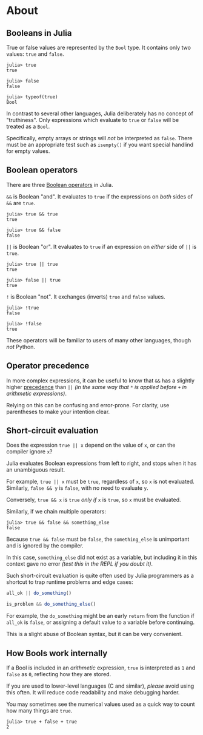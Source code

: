 # About

## Booleans in Julia

True or false values are represented by the `Bool` type.
It contains only two values: `true` and `false`.

```julia-repl
julia> true
true

julia> false
false

julia> typeof(true)
Bool
```

In contrast to several other languages, Julia deliberately has no concept of "truthiness".
Only expressions which evaluate to `true` or `false` will be treated as a `Bool`.

Specifically, empty arrays or strings will *not* be interpreted as `false`.
There must be an appropriate test such as `isempty()` if you want special handlind for empty values.

## Boolean operators

There are three [Boolean operators][boolean-operators] in Julia.

`&&` is Boolean "and".
It evaluates to `true` if the expressions on *both* sides of `&&` are `true`.

```julia-repl
julia> true && true
true

julia> true && false
false
```

`||` is Boolean "or".
It evaluates to `true` if an expression on *either* side of `||` is `true`.

```julia-repl
julia> true || true
true

julia> false || true
true
```

`!` is Boolean "not".
It exchanges (inverts) `true` and `false` values.

```julia-repl
julia> !true
false

julia> !false
true
```

These operators will be familiar to users of many other languages, though *not* Python.

## Operator precedence

In more complex expressions, it can be useful to know that `&&` has a slightly higher [precedence][operator-precedence] than `||` *(in the same way that `*` is applied before `+` in arithmetic expressions)*.

Relying on this can be confusing and error-prone.
For clarity, use parentheses to make your intention clear.

## Short-circuit evaluation

Does the expression `true || x` depend on the value of `x`, or can the compiler ignore `x`?

Julia evaluates Boolean expressions from left to right, and stops when it has an unambiguous result.

For example, `true || x` must be `true`, regardless of `x`, so `x` is not evaluated.
Similarly, `false && y` is `false`, with no need to evaluate `y`.

Conversely, `true && x` is `true` *only if* `x` is `true`, so `x` must be evaluated.

Similarly, if we chain multiple operators:

```julia-repl
julia> true && false && something_else
false
```

Because `true && false` must be `false`, the `something_else` is unimportant and is ignored by the compiler.

In this case, `something_else` did not exist as a variable, but including it in this context gave no error *(test this in the REPL if you doubt it)*.

Such short-circuit evaluation is quite often used by Julia programmers as a shortcut to trap runtime problems and edge cases:

```julia
all_ok || do_something()

is_problem && do_something_else()
```

For example, the `do_something` might be an early `return` from the function if `all_ok` is `false`, or assigning a default value to a variable before continuing.

This is a slight abuse of Boolean syntax, but it can be very convenient.

## How Bools work internally

If a Bool is included in an *arithmetic* expression, `true` is interpreted as `1` and `false` as `0`, reflecting how they are stored.

If you are used to lower-level languages (C and similar), *please* avoid using this often.
It will reduce code readability and make debugging harder.

You may sometimes see the numerical values used as a quick way to count how many things are `true`.

```julia-repl
julia> true + false + true
2
```

[operator-precedence]: https://docs.julialang.org/en/v1/manual/mathematical-operations/#Operator-Precedence-and-Associativity
[boolean-operators]: https://docs.julialang.org/en/v1/manual/mathematical-operations/#Boolean-Operators
